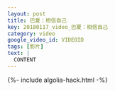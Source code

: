 ```yaml
---
layout: post
title: 巴夏：相信自己
key: 20180117_video_巴夏：相信自己
category: video
google_video_id: VIDEOID
tags: [影片]
text: |
  CONTENT
---
```


{%- include algolia-hack.html -%}
